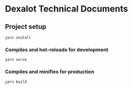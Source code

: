 # Dexalot Technical Documents

## Project setup
```
yarn install
```

### Compiles and hot-reloads for development
```
yarn serve
```

### Compiles and minifies for production
```
yarn build
```
